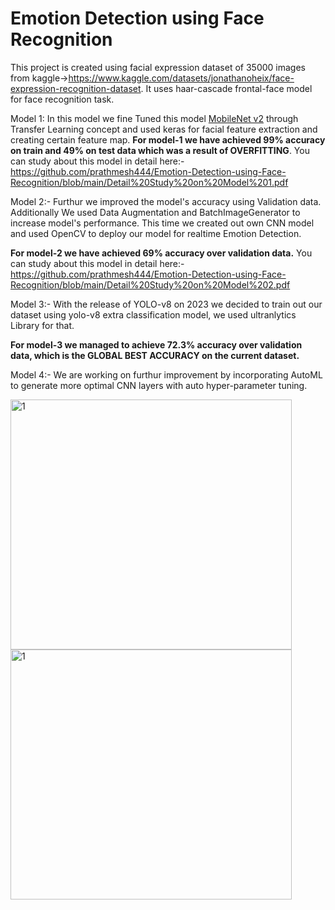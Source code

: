 # Emotion Detection using Face Recognition
This project is created using facial expression dataset of 35000 images from kaggle->https://www.kaggle.com/datasets/jonathanoheix/face-expression-recognition-dataset.
It uses haar-cascade frontal-face model for face recognition task.
  
Model 1: In this model we fine Tuned this model [MobileNet v2](https://tfhub.dev/google/tf2-preview/mobilenet_v2/feature_vector/4) through Transfer Learning concept and used keras for facial feature extraction and creating certain feature map.
**For model-1 we have achieved 99% accuracy on train and 49% on test data which was a result of OVERFITTING**.
You can study about this model in detail here:- https://github.com/prathmesh444/Emotion-Detection-using-Face-Recognition/blob/main/Detail%20Study%20on%20Model%201.pdf

Model 2:- Furthur we improved the model's accuracy using  Validation data. Additionally We used Data Augmentation and BatchImageGenerator to increase model's performance.
This time we created out own CNN model and used OpenCV to deploy our model for realtime Emotion Detection.

**For model-2 we have achieved 69% accuracy over validation data.** 
You can study about this model in detail here:- https://github.com/prathmesh444/Emotion-Detection-using-Face-Recognition/blob/main/Detail%20Study%20on%20Model%202.pdf

Model 3:- With the release of YOLO-v8 on 2023 we decided to train out our dataset using yolo-v8 extra classification model, we used ultranlytics Library for that.

**For model-3 we managed to achieve 72.3% accuracy over validation data, which is the GLOBAL BEST ACCURACY on the current dataset.**

Model 4:- We are working on furthur improvement by incorporating AutoML to generate more optimal CNN layers with auto hyper-parameter tuning.

<img src="https://github.com/prathmesh444/Emotion-Detection-using-Face-Recognition/assets/84755719/89662fb6-153c-4a7c-98f9-1bff8419f741" alt="1" width="450" height="400"/>
<img src="https://github.com/prathmesh444/Emotion-Detection-using-Face-Recognition/assets/84755719/6241788f-deb8-4742-bf70-3bb2dbe08742" alt="1" width="450" height="400"/>

